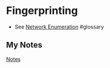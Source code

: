 # Fingerprinting
- See [Network Enumeration](network-enumeration.md) #glossary
## My Notes
[Notes](mynotes/fingerprinting-notes.md)
